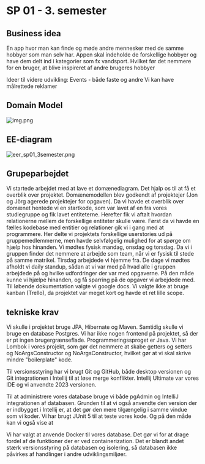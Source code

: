 # SP 01 - 3. semester 

## Business idea
En app hvor man kan finde og møde andre mennesker med de samme hobbyer som man selv har. 
Appen skal indeholde de forskellige hobbyer og have dem delt ind i kategorier som fx vandsport. 
Hvilket før det nemmere for en bruger, at blive inspireret af andre brugeres hobbyer

Ideer til videre udvikling:
Events - både faste og andre
Vi kan have målrettede reklamer 


## Domain Model
![img.png](img.png)

## EE-diagram
![eer_sp01_3semester.png](..%2F..%2F..%2F..%2F..%2FDesktop%2FRandomized%20Controlled%20Trial%2Feer_sp01_3semester.png)




## Grupeparbejdet
Vi startede arbejdet med at lave et domænediagram. Det hjalp os til at få et overblik over projektet. 
Domænemodellen blev godkendt af projektejer (Jon og Jörg agerede projektejer for opgaven).
Da vi havde et overblik over domænet hentede vi en startkode, som var lavet af en fra vores studiegruppe og fik lavet entiteterne. 
Herefter fik vi aftalt hvordan relationerne mellem de forskellige entiteter skulle være.
Først da vi havde en fælles kodebase med entitier og relationer gik vi i gang med at programmere. 
Her delte vi projektets forskellige userstories ud på gruppemedlemmerne, men havde selvfølgelig mulighed for at spørge om hjælp hos hinanden.
Vi mødtes fysisk mandag, onsdag og torsdag. Da vi i gruppen finder det nemmere at arbejde som team, når vi er fysisk til stede på samme matrikel. Tirsdag arbejdede vi hjemme fra. 
De dage vi mødtes afholdt vi daily standup, sådan at vi var med på hvad alle i gruppen arbejdede på og hvilke udfordringer der var med opgaverne. 
På den måde kunne vi hjælpe hinanden, og få sparring på de opgaver vi arbejdede med. 
Til løbende dokumentation valgte vi google docs. Vi valgte ikke at bruge kanban (Trello), da projektet var meget kort og havde et ret lille scope. 

## tekniske krav    
Vi skulle i projektet bruge JPA, Hibernate og Maven. Samtidig skulle vi bruge en database Postgres.
Vi har ikke nogen frontend på projektet, så der er pt ingen brugergrænseflade. Programmeringssproget er Java. 
Vi har Lombok i vores projekt, som gør det nemmere at skabe getters og setters og NoArgsConstructor og NoArgsConstructor, hvilket gør at vi skal skrive mindre "boilerplate" kode.

Til versionsstyring har vi brugt Git og GitHub, både desktop versionen og Git integrationen i Intellij til at løse merge konflikter. 
Intellij Ultimate var vores IDE og vi anvendte 2023 versionen.

Til at administrere vores database bruge vi både pgAdmin og IntelliJ integrationen af databasen. 
Grunden til at vi også anvendte den version der er indbygget i Intellij er, at det gør den mere tilgængelig i samme vindue som vi koder.
Vi har brugt JUnit 5 til at teste vores kode. Og på den måde kan vi også vise at 

Vi har valgt at anvende Docker til vores database. 
Det gør vi for at drage fordel af de funktioner der er ved containerization. 
Det er blandt andet stærk versionsstyring på databasen og isolering, 
så databasen ikke påvirkes af handlinger i andre udviklingsmiljøer.




